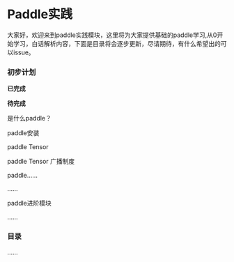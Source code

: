 # Paddle实践

大家好，欢迎来到paddle实践模块，这里将为大家提供基础的paddle学习,从0开始学习，白话解析内容，下面是目录将会逐步更新，尽请期待，有什么希望出的可以issue。

### 初步计划

**已完成**



**待完成**

是什么paddle？

paddle安装

paddle Tensor

paddle Tensor 广播制度

paddle……

……

paddle进阶模块

……

### 目录

……